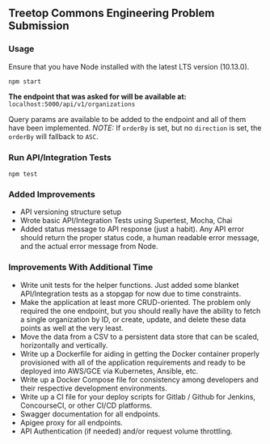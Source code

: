 ## Treetop Commons Engineering Problem Submission

### Usage

Ensure that you have Node installed with the latest LTS version (10.13.0).

```
npm start
```

**The endpoint that was asked for will be available at:** `localhost:5000/api/v1/organizations`

Query params are available to be added to the endpoint and all of them have been implemented.  *NOTE:* If `orderBy` is set, but no `direction` is set, the `orderBy` will fallback to `ASC`.

### Run API/Integration Tests

```
npm test
```

### Added Improvements

- API versioning structure setup
- Wrote basic API/Integration Tests using Supertest, Mocha, Chai
- Added status message to API response (just a habit).  Any API error should return the proper status code, a human readable error message, and the actual error message from Node.

### Improvements With Additional Time

- Write unit tests for the helper functions.  Just added some blanket API/Integration tests as a stopgap for now due to time constraints.
- Make the application at least more CRUD-oriented.  The problem only required the one endpoint, but you should really have the ability to fetch a single organization by ID, or create, update, and delete these data points as well at the very least.
- Move the data from a CSV to a persistent data store that can be scaled, horizontally and vertically.
- Write up a Dockerfile for aiding in getting the Docker container properly provisioned with all of the application requirements and ready to be deployed into AWS/GCE via Kubernetes, Ansible, etc.
- Write up a Docker Compose file for consistency among developers and their respective development environments.
- Write up a CI file for your deploy scripts for Gitlab / Github for Jenkins, ConcourseCI, or other CI/CD platforms.
- Swagger documentation for all endpoints.
- Apigee proxy for all endpoints.
- API Authentication (if needed) and/or request volume throttling.